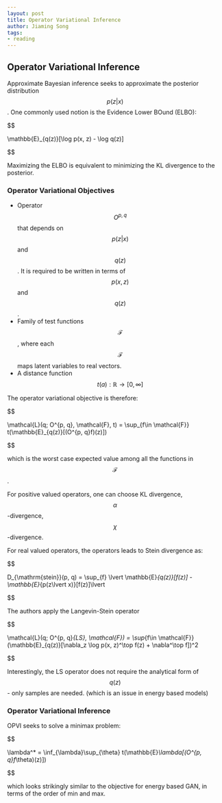 ```yaml
---
layout: post
title: Operator Variational Inference
author: Jiaming Song
tags:
- reading
---
```

## Operator Variational Inference

Approximate Bayesian inference seeks to approximate the posterior distribution $$p(z\lvert x)$$. One commonly used notion is the Evidence Lower BOund (ELBO):

$$

\mathbb{E}_{q(z)}[\log p(x, z) - \log q(z)]

$$

Maximizing the ELBO is equivalent to minimizing the KL divergence to the posterior.

### Operator Variational Objectives

- Operator $$O^{p,q}$$ that depends on $$p(z\lvert x)$$ and $$q(z)$$. It is required to be written in terms of $$p(x, z)$$ and $$q(z)$$.
- Family of test functions $$\mathcal{F}$$, where each $$\mathcal{F}$$ maps latent variables to real vectors.
- A distance function $$t(a) : \mathbb{R} \rightarrow [0, \infty]$$

The operator variational objective is therefore:

$$

\mathcal{L}(q; O^{p, q}, \mathcal{F}, t) = \sup_{f\in \mathcal{F}} t(\mathbb{E}_{q(z)}[(O^{p, q}f)(z)])

$$

which is the worst case expected value among all the functions in $$\mathcal{F}$$.

For positive valued operators, one can choose KL divergence, $$\alpha$$-divergence, $$\chi$$-divergence.

For real valued operators, the operators leads to Stein divergence as:

$$

D_{\mathrm{stein}}(p, q) = \sup_{f} \lvert \mathbb{E}_{q(z)}[f(z)] - \mathbb{E}_{p(z\lvert x)}[f(z)]\lvert

$$

The authors apply the Langevin-Stein operator

$$

\mathcal{L}(q; O^{p, q}_{LS}, \mathcal{F}) = \sup_{f\in \mathcal{F}} (\mathbb{E}_{q(z)}[\nabla_z \log p(x, z)^\top f(z) + \nabla^\top f])^2

$$

Interestingly, the LS operator does not require the analytical form of $$q(z)$$ - only samples are needed. (which is an issue in energy based models)

### Operator Variational Inference

OPVI seeks to solve a minimax problem:

$$

\lambda^* = \inf_{\lambda}\sup_{\theta} t(\mathbb{E}_\lambda[(O^{p, q}f_\theta)(z)])

$$

which looks strikingly similar to the objective for energy based GAN, in terms of the order of min and max.
